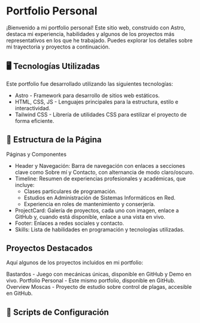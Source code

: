 # Portfolio Personal

¡Bienvenido a mi portfolio personal! Este sitio web, construido con Astro, destaca mi experiencia, habilidades y algunos de los proyectos más representativos en los que he trabajado. Puedes explorar los detalles sobre mi trayectoria y proyectos a continuación.
## 🖥️ Tecnologías Utilizadas

Este portfolio fue desarrollado utilizando las siguientes tecnologías:

* Astro - Framework para desarrollo de sitios web estáticos.
* HTML, CSS, JS - Lenguajes principales para la estructura, estilo e interactividad.
* Tailwind CSS - Librería de utilidades CSS para estilizar el proyecto de forma eficiente.

## 🚀 Estructura de la Página
Páginas y Componentes

* Header y Navegación: Barra de navegación con enlaces a secciones clave como Sobre mí y Contacto, con alternancia de modo claro/oscuro.
* Timeline: Resumen de experiencias profesionales y académicas, que incluye:
   * Clases particulares de programación.
   * Estudios en Administración de Sistemas Informáticos en Red.
   * Experiencia en roles de mantenimiento y conserjería.
* ProjectCard: Galería de proyectos, cada uno con imagen, enlace a GitHub y, cuando está disponible, enlace a una vista en vivo.
* Footer: Enlaces a redes sociales y contacto.
* Skills: Lista de habilidades en programación y tecnologías utilizadas.

## Proyectos Destacados

Aquí algunos de los proyectos incluidos en mi portfolio:

Bastardos - Juego con mecánicas únicas, disponible en GitHub y Demo en vivo.
Portfolio Personal - Este mismo portfolio, disponible en GitHub.
Overview Moscas - Proyecto de estudio sobre control de plagas, accesible en GitHub.

## 📜 Scripts de Configuración
